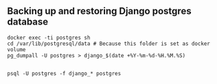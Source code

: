 ## Backing up and restoring Django postgres database
```
docker exec -ti postgres sh
cd /var/lib/postgresql/data # Because this folder is set as docker volume
pg_dumpall -U postgres > django_$(date +%Y-%m-%d-%H.%M.%S)


psql -U postgres -f django_* postgres
```